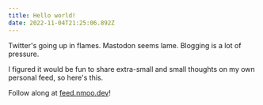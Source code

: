 ```yaml
---
title: Hello world!
date: 2022-11-04T21:25:06.892Z
---
```


Twitter's going up in flames. Mastodon seems lame. Blogging is a lot of pressure.

I figured it would be fun to share extra-small and small thoughts on my own personal feed, so here's this.

Follow along at [feed.nmoo.dev](https://feed.nmoo.dev)!
